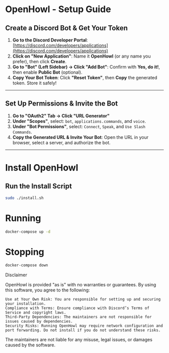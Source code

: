 # OpenHowl - Setup Guide

## Create a Discord Bot & Get Your Token

1. **Go to the Discord Developer Portal**: [https://discord.com/developers/applications](https://discord.com/developers/applications)
2. **Click on "New Application"**: Name it **OpenHowl** (or any name you prefer), then click **Create**.
3. **Go to "Bot" (Left Sidebar) → Click "Add Bot"**: Confirm with **Yes, do it!**, then enable **Public Bot** (optional).
4. **Copy Your Bot Token**: Click **"Reset Token"**, then **Copy** the generated token. Store it safely!

---

## Set Up Permissions & Invite the Bot

1. **Go to "OAuth2" Tab → Click "URL Generator"**
2. **Under "Scopes"**, select: `bot`, `applications.commands`, and `voice`.
3. **Under "Bot Permissions"**, select: `Connect`, `Speak`, and `Use Slash Commands`.
4. **Copy the Generated URL & Invite Your Bot**: Open the URL in your browser, select a server, and authorize the bot.

---

# Install OpenHowl

## Run the Install Script

```bash
sudo ./install.sh
```

# Running 


```bash
docker-compose up -d

```
# Stopping 

```bash
docker-compose down

```
Disclaimer

OpenHowl is provided "as is" with no warranties or guarantees. By using this software, you agree to the following:

    Use at Your Own Risk: You are responsible for setting up and securing your installation.
    Compliance with Terms: Ensure compliance with Discord’s Terms of Service and copyright laws.
    Third-Party Dependencies: The maintainers are not responsible for issues caused by dependencies.
    Security Risks: Running OpenHowl may require network configuration and port forwarding. Do not install if you do not understand these risks.

The maintainers are not liable for any misuse, legal issues, or damages caused by the software.